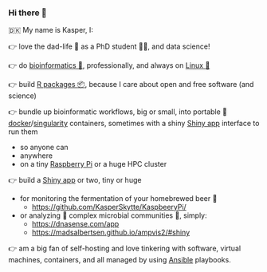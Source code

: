 ### Hi there 👋

:denmark: My name is Kasper, I:

:point_right: love the dad-life :children_crossing: as a PhD student :man_scientist:, and data science!
 
:point_right: do [bioinformatics :dna:](https://en.wikipedia.org/wiki/Bioinformatics), professionally, and always on [Linux :penguin:](https://pop.system76.com/)
 
:point_right: build [R packages :package:](https://r-pkgs.org/), because I care about open and free software (and science)
 
:point_right: bundle up bioinformatic workflows, big or small, into portable :briefcase: [docker](https://www.docker.com/resources/what-container)/[singularity](https://sylabs.io/) containers, sometimes with a shiny [Shiny app](https://shiny.rstudio.com/) interface to run them
 - so anyone can
 - anywhere
 - on a tiny [Raspberry Pi](https://www.raspberrypi.org/products/) or a huge HPC cluster

:point_right: build a [Shiny app](https://shiny.rstudio.com/) or two, tiny or huge
   - for monitoring the fermentation of your homebrewed beer :beer:
     - https://github.com/KasperSkytte/KaspbeeryPi/
   - or analyzing :microscope: complex microbial communities :microbe:, simply:
     - https://dnasense.com/app
     - https://madsalbertsen.github.io/ampvis2/#shiny

:point_right: am a big fan of self-hosting and love tinkering with software, virtual machines, containers, and all managed by using [Ansible](https://www.ansible.com/) playbooks.
